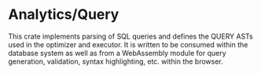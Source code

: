 # Analytics/Query

This crate implements parsing of SQL queries and defines the QUERY ASTs used in the optimizer
and executor. It is written to be consumed within the database system as well as from a
WebAssembly module for query generation, validation, syntax highlighting, etc. within the
browser.


